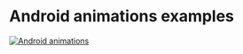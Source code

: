 # Android animations examples

[![Android animations](http://share.gifyoutube.com/KzB6Gb.gif)](https://youtu.be/cE6d-tPvhu4)


